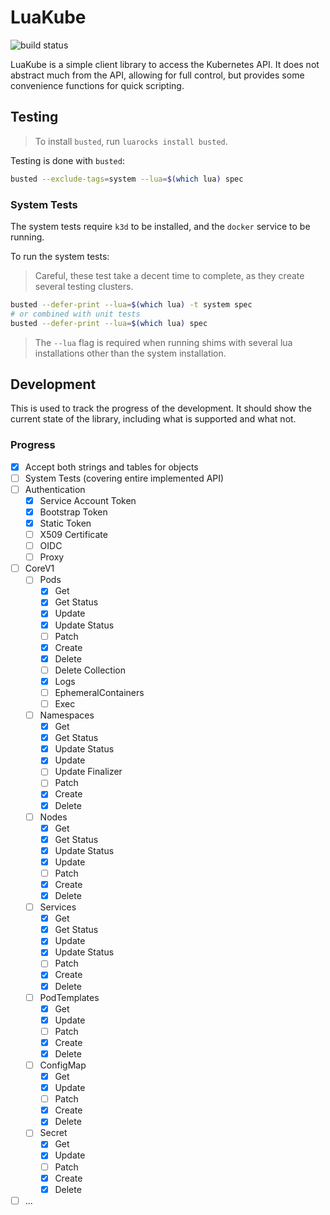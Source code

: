 # LuaKube

![build status](https://github.com/jakobbeckmann/luakube/workflows/test/badge.svg)

LuaKube is a simple client library to access the Kubernetes API. It does not abstract much from the
API, allowing for full control, but provides some convenience functions for quick scripting.

## Testing

> To install `busted`, run `luarocks install busted`.

Testing is done with `busted`:

```bash
busted --exclude-tags=system --lua=$(which lua) spec
```

### System Tests

The system tests require `k3d` to be installed, and the `docker` service to be running.

To run the system tests:

> Careful, these test take a decent time to complete, as they create several testing clusters.

```bash
busted --defer-print --lua=$(which lua) -t system spec
# or combined with unit tests
busted --defer-print --lua=$(which lua) spec
```

> The `--lua` flag is required when running shims with several lua installations other than the
> system installation.

## Development

This is used to track the progress of the development. It should show the current state of the
library, including what is supported and what not.

### Progress

- [x] Accept both strings and tables for objects
- [ ] System Tests (covering entire implemented API)
- [ ] Authentication
  - [x] Service Account Token
  - [x] Bootstrap Token
  - [x] Static Token
  - [ ] X509 Certificate
  - [ ] OIDC
  - [ ] Proxy
- [ ] CoreV1
  - [ ] Pods
    - [x] Get
    - [x] Get Status
    - [x] Update
    - [x] Update Status
    - [ ] Patch
    - [x] Create
    - [x] Delete
    - [ ] Delete Collection
    - [x] Logs
    - [ ] EphemeralContainers
    - [ ] Exec
  - [ ] Namespaces
    - [x] Get
    - [x] Get Status
    - [x] Update Status
    - [x] Update
    - [ ] Update Finalizer
    - [ ] Patch
    - [x] Create
    - [x] Delete
  - [ ] Nodes
    - [x] Get
    - [x] Get Status
    - [x] Update Status
    - [x] Update
    - [ ] Patch
    - [x] Create
    - [x] Delete
  - [ ] Services
    - [x] Get
    - [x] Get Status
    - [x] Update
    - [x] Update Status
    - [ ] Patch
    - [x] Create
    - [x] Delete
  - [ ] PodTemplates
    - [x] Get
    - [x] Update
    - [ ] Patch
    - [x] Create
    - [x] Delete
  - [ ] ConfigMap
    - [x] Get
    - [x] Update
    - [ ] Patch
    - [x] Create
    - [x] Delete
  - [ ] Secret
    - [x] Get
    - [x] Update
    - [ ] Patch
    - [x] Create
    - [x] Delete
- [ ] ...
